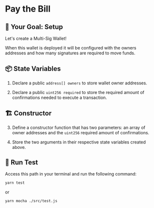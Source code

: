# Pay the Bill

## 🏁 Your Goal: Setup

Let's create a Multi-Sig Wallet!

When this wallet is deployed it will be configured with the owners addresses and how many signatures are required to move funds.

## 📦 State Variables

1. Declare a public `address[] owners` to store wallet owner addresses.
   
2. Declare a public `uint256 required` to store the required amount of confirmations needed to execute a transaction.

## 🏗️ Constructor

3. Define a constructor function that has two parameters: an array of owner addresses and the `uint256` required amount of confirmations.
   
4. Store the two arguments in their respective state variables created above.


## 🧪 Run Test

Access this path in your terminal and run the following command:

```bash
yarn test
```

or

```bash
yarn mocha ./src/test.js
```
